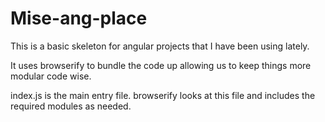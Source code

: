 # Mise-ang-place 

This is a basic skeleton for angular projects that I have been using lately.

It uses browserify to bundle the code up allowing us to keep things more 
modular code wise.

index.js is the main entry file. browserify looks at this file and includes
the required modules as needed.
